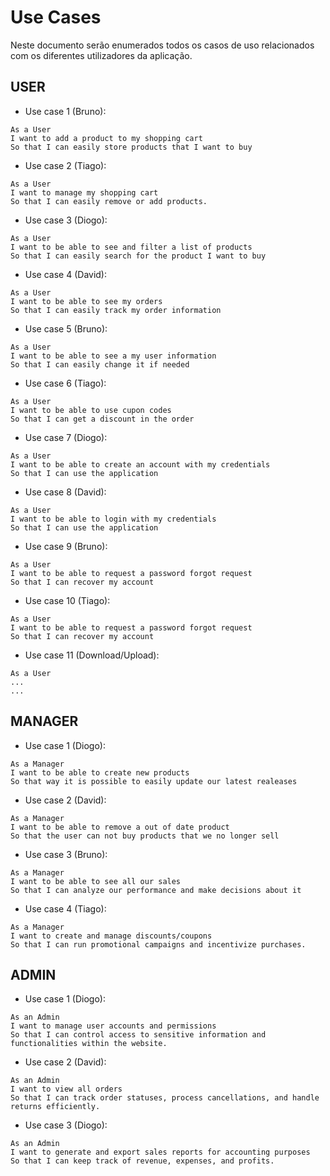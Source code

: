 # Use Cases
Neste documento serão enumerados todos os casos de uso relacionados com os diferentes utilizadores da aplicação.

## USER

- Use case 1 (Bruno):

```
As a User
I want to add a product to my shopping cart
So that I can easily store products that I want to buy
```

- Use case 2 (Tiago):

```
As a User
I want to manage my shopping cart
So that I can easily remove or add products.
```

- Use case 3 (Diogo):

```
As a User
I want to be able to see and filter a list of products
So that I can easily search for the product I want to buy
```

- Use case 4 (David):

```
As a User
I want to be able to see my orders
So that I can easily track my order information
```

- Use case 5 (Bruno):

```
As a User
I want to be able to see a my user information
So that I can easily change it if needed
```

- Use case 6 (Tiago):

```
As a User
I want to be able to use cupon codes
So that I can get a discount in the order
```

- Use case 7 (Diogo):

```
As a User
I want to be able to create an account with my credentials
So that I can use the application
```

- Use case 8 (David):

```
As a User
I want to be able to login with my credentials
So that I can use the application
```

- Use case 9 (Bruno):

```
As a User
I want to be able to request a password forgot request
So that I can recover my account
```

- Use case 10 (Tiago):

```
As a User
I want to be able to request a password forgot request
So that I can recover my account
```

- Use case 11 (Download/Upload):

```
As a User
...
...
```





## MANAGER

- Use case 1 (Diogo):

```
As a Manager
I want to be able to create new products
So that way it is possible to easily update our latest realeases
```

- Use case 2 (David):

```
As a Manager
I want to be able to remove a out of date product
So that the user can not buy products that we no longer sell
```

- Use case 3 (Bruno):

```
As a Manager
I want to be able to see all our sales
So that I can analyze our performance and make decisions about it
```

- Use case 4 (Tiago):

```
As a Manager
I want to create and manage discounts/coupons
So that I can run promotional campaigns and incentivize purchases.
```


## ADMIN

- Use case 1 (Diogo):

```
As an Admin
I want to manage user accounts and permissions
So that I can control access to sensitive information and functionalities within the website.
```

- Use case 2 (David):

```
As an Admin
I want to view all orders
So that I can track order statuses, process cancellations, and handle returns efficiently.
```

- Use case 3 (Diogo):

```
As an Admin
I want to generate and export sales reports for accounting purposes
So that I can keep track of revenue, expenses, and profits.
```